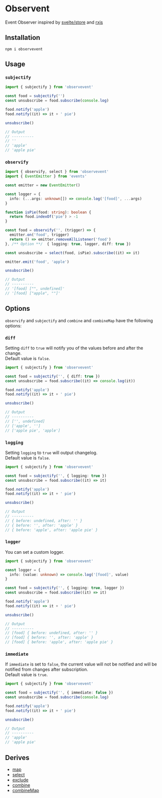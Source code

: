 # Observent
Event Observer inspired by [svelte/store](https://github.com/sveltejs/svelte) and [rxjs](https://github.com/ReactiveX/rxjs)

## Installation
```
npm i observevent
```

## Usage

### `subjectify`
```ts
import { subjectify } from 'observevent'

const food = subjectify('')
const unsubscribe = food.subscribe(console.log)

food.notify('apple')
food.notify((it) => it + ' pie')

unsubscribe()

// Output
// ----------
// ''
// 'apple'
// 'apple pie'
```

### `observify`
```ts
import { observify, select } from 'observevent'
import { EventEmitter } from 'events'

const emitter = new EventEmitter()

const logger = {
  info: (...args: unknown[]) => console.log('[food]', ...args)
}

function isPie(food: string): boolean {
  return food.indexOf('pie') > -1
}

const food = observify('', (trigger) => {
  emitter.on('food', trigger)
  return () => emitter.removeAllListener('food')
}, /** Option **/  { logging: true, logger, diff: true })

const unsubscribe = select(food, isPie).subscribe((it) => it)

emitter.emit('food', 'apple')

unsubscribe()

// Output
// ----------
// '[food] ["", undefined]'
// '[food] ["apple", ""]'
```

## Options
`observify` and `subjectify` and `combine` and `combineMap` have the following options:

### `diff`
Setting `diff` to `true` will notify you of the values ​​before and after the change.  
Default value is `false`.  
```ts
import { subjectify } from 'observevent'

const food = subjectify('', { diff: true })
const unsubscribe = food.subscribe((it) => console.log(it))

food.notify('apple')
food.notify((it) => it + ' pie')

unsubscribe()

// Output
// ----------
// ['', undefined]
// ['apple', '']
// ['apple pie', 'apple']
```

### `logging`
Setting `logging` to `true` will output changelog.  
Default value is `false`.  
```ts
import { subjectify } from 'observevent'

const food = subjectify('', { logging: true })
const unsubscribe = food.subscribe((it) => it)

food.notify('apple')
food.notify((it) => it + ' pie')

unsubscribe()

// Output
// ----------
// { before: undefined, after: '' }
// { before: '', after: 'apple' }
// { before: 'apple', after: 'apple pie' }
```

### `logger`
You can set a custom logger.
```ts
import { subjectify } from 'observevent'

const logger = {
  info: (value: unknown) => console.log('[food]', value)
}

const food = subjectify('', { logging: true, logger })
const unsubscribe = food.subscribe((it) => it)

food.notify('apple')
food.notify((it) => it + ' pie')

unsubscribe()

// Output
// ----------
// [food] { before: undefined, after: '' }
// [food] { before: '', after: 'apple' }
// [food] { before: 'apple', after: 'apple pie' }
```

### `immediate`
If `immediate` is set to `false`, the current value will not be notified and will be notified from changes after subscription.  
Default value is `true`.  
```ts
import { subjectify } from 'observevent'

const food = subjectify('', { immediate: false })
const unsubscribe = food.subscribe(console.log)

food.notify('apple')
food.notify((it) => it + ' pie')

unsubscribe()

// Output
// ----------
// 'apple'
// 'apple pie'
```

## Derives
- [map](https://github.com/koheing/observevent/blob/main/src/derives/map.ts)
- [select](https://github.com/koheing/observevent/blob/main/src/derives/select.ts)
- [exclude](https://github.com/koheing/observevent/blob/main/src/derives/exclude.ts)
- [combine](https://github.com/koheing/observevent/blob/main/src/derives/combine.ts)
- [combineMap](https://github.com/koheing/observevent/blob/main/src/derives/combinemap.ts)
